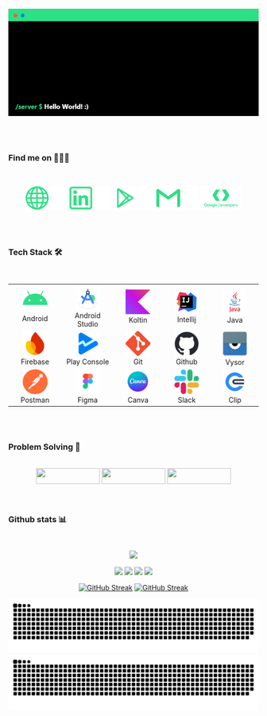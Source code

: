 <p align="center"><img src="./figures/about.gif" width="750"/></p>

<br>
<br>

### Find me on 🕵🏻‍♂️
<br>
<p align="center">
<a href="https://asemlab.github.io"><img src="./figures/website.png" width="48" height="48" alt="My portfolio"/></a>
  <img src="./figures/transparent.png" width="32" height="48" alt="trasnparent"/>
<a href="https://www.linkedin.com/in/asem-abu-alrub/"><img src="./figures/linkedin_green.png"  width="48" height="48" alt="LinkedIn profile"/></a>
  <img src="./figures/transparent.png" width="32" height="48" alt="trasnparent"/>
<a href="https://play.google.com/store/apps/dev?id=6617903911951431961"><img src="./figures/play_store.png" width="48" height="48"  alt="My store"/></a>
  <img src="./figures/transparent.png" width="32" height="48" alt="trasnparent"/>
<a href="mailto:asem.m.abualrub@gmail.com"><img src="./figures/gmail.png" width="48" height="48" alt="Email"/></a>
  <img src="./figures/transparent.png" width="32" height="48" alt="trasnparent"/>
<a href="https://g.dev/AsemAbuAlrub"><img src="./figures/google_devs.png" width="84" height="48" alt="Google developers"/></a> 
</p>

<br>
<br>

### Tech Stack 🛠
<br>
<div align="center" style="border:0">
	<table>
		<tr>
			<td align="center" width="150" ><img width="50" src="./figures/android.png"/><br>Android</td>
			<td align="center" width="150"><img width="50" src="./figures/android_studio.png"/><br>Android Studio</td>
			<td align="center" width="150"><img width="50" src="./figures/kotlin.png"/><br>Koltin</td>
			<td align="center" width="150"><img width="50" src="./figures/intellij.png"/><br>Intellij</td>
			<td align="center" width="150"><img width="50" src="./figures/java.png"/><br>Java</td>
    </tr>
  	<tr>
			<td align="center"><img width="50" src="./figures/firebase.png"/><br>Firebase</td>
			<td align="center"><img width="50" src="./figures/play_console.png"/><br>Play Console</td>
			<td align="center"><img width="50" src="./figures/git.png"/><br>Git</td>
			<td align="center"><img width="50" src="./figures/github-black.png"/><br>Github</td>
			<td align="center"><img width="50" src="./figures/vysor.png"/><br>Vysor</td>
    </tr>
    	<tr>
			<td align="center"><img width="50" src="./figures/postman.png"/><br>Postman</td>
			<td align="center"><img width="50" src="./figures/figma.png"/><br>Figma</td>
			<td align="center"><img width="50" src="./figures/canva.png"/><br>Canva</td>
			<td align="center"><img width="50" src="./figures/slack.png"/><br>Slack</td>
			<td align="center"><img width="50" src="./figures/clip.png"/><br>Clip</td>
    </tr>
	</table>
</div>


<br>
<br>

### Problem Solving 🤔
<br>
<div align="center">
<a href="https://www.hackerrank.com/profile/asemxx97"><img height="32" width="128" src="https://img.shields.io/badge/hackerrank-2EDF85?logo=hackerrank&logoColor=white"/></a>
<a href="https://exercism.org/profiles/Asem97"><img height="32" width="128" src="https://img.shields.io/badge/exercism-2EDF85?logo=exercism&logoColor=white"/></a>
<a href="https://codeforces.com/profile/Asem97"><img height="32" width="128" src="https://img.shields.io/badge/codeforces-2EDF85?logo=codeforces&logoColor=white"/></a>
</div>

<br>
<br>

### Github stats 📊
<br>

<div align="center">
	
![](https://komarev.com/ghpvc/?username=asemlab3&color=2EDF85&style=flat-square)

[![](https://github-readme-stats.vercel.app/api?username=asemlab&show_icons=true&hide=contribs&include_all_commits=false&title_color=1ecaf0&icon_color=1ecaf0&border_radius=12.0&border_color=0D1117&card_width=350&text_color=a5adba&bg_color=0D1117)](#gh-dark-mode-only)
[![](https://github-readme-stats.vercel.app/api?username=asemlab&show_icons=true&hide=contribs&include_all_commits=false&title_color=1ecaf0&icon_color=1ecaf0&border_radius=12.0&border_color=a5adba&card_width=350&hide_border=true)](#gh-light-mode-only)
[![](https://github-readme-stats.vercel.app/api/top-langs/?username=asemlab&layout=compact&title_color=1ecaf0&border_radius=12.0&border_color=0D1117&card_width=400&text_color=a5adba&bg_color=0D1117)](#gh-dark-mode-only)
[![](https://github-readme-stats.vercel.app/api/top-langs/?username=asemlab&layout=compact&title_color=1ecaf0&border_radius=12.0&border_color=a5adba&card_width=400&hide_border=true)](#gh-light-mode-only)


[![GitHub Streak](https://github-readme-streak-stats.herokuapp.com?user=AsemLab&theme=merko&border_radius=12&date_format=M%20j%5B%2C%20Y%5D&mode=weekly&sideLabels=189DBA&background=0D1117&dates=A5ADBA&ring=1ECAF0&fire=1ECAF0&currStreakNum=1ECAF0&sideNums=1ECAF0&currStreakLabel=189DBA&border=0D1117&card_width=600)](#gh-dark-mode-only)
[![GitHub Streak](https://github-readme-streak-stats.herokuapp.com?user=AsemLab&theme=merko&border_radius=12&date_format=M%20j%5B%2C%20Y%5D&mode=weekly&sideLabels=189DBA&dates=A5ADBA&ring=1ECAF0&fire=1ECAF0&currStreakNum=1ECAF0&sideNums=1ECAF0&currStreakLabel=189DBA&background=FFFFFF&border=A5ADBA&card_width=600&hide_border=true)](#gh-light-mode-only)

[![Snake animation](https://raw.githubusercontent.com/asemlab/asemlab/output/snake.svg)](#gh-light-mode-only)
[![Snake animation](https://raw.githubusercontent.com/asemlab/asemlab/output/snake_dark.svg)](#gh-dark-mode-only)

</div>

<br>
<br>

